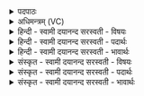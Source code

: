 <details><summary>पदपाठः</summary>

पर॑म्। मृत्यो॒ऽइति॒ मृत्यो॑। अनु॑। परा॑। इ॒हि॒। पन्था॑म्। यः। ते॒। अ॒न्यः। इत॑रः। दे॒व॒याना॒दिति॑ देव॒ऽयाना॑त्। चक्षु॑ष्मते। शृ॒ण्व॒ते। ते॒। ब्र॒वी॒मि॒। मा। नः॒। प्र॒जामिति॑ प्र॒ऽजाम्। री॒रि॒षः॒। री॒रि॒ष॒ऽइति॑ रिरिषः। मा। उ॒त। वी॒रान्। ७।
</details>

<details><summary>अधिमन्त्रम् (VC)</summary>

- विश्वेदेवा देवताः
- आदित्या देवा वा ऋषयः
- त्रिष्टुप्
- धैवतः
</details>

<details><summary>हिन्दी - स्वामी दयानन्द सरस्वती  - विषयः</summary>

फिर मनुष्यों को क्या करना चाहिये, इस विषय को अगले मन्त्र में कहा है ॥
</details>

<details><summary>हिन्दी - स्वामी दयानन्द सरस्वती  - पदार्थः</summary>

पदार्थान्वयभाषाः -  हे मनुष्य ! (या) जो (ते) तेरा (देवयानात्) जिस मार्ग से विद्वान् लोग चलते उससे (इतरः) भिन्न (अन्यः) और मार्ग है, उस (पन्थाम्) मार्ग को (मृत्यो) मृत्यु (परा, इहि) दूर जावे, जिस कारण तू (परम्) उत्तम देवमार्ग को (अनु) अनुकूलता से प्राप्त हो, उसी से (चक्षुष्मते) उत्तम नेत्रवाले (शृण्वते) सुनते हुए (ते) तेरे लिये (ब्रवीमि) उपदेश करता हूँ, जैसे मृत्यु (नः) हमारी प्रजा को न मारे और वीर पुरुषों को भी न मारे, वैसे तू (प्रजाम्) सन्तानादि को (मा, रीरिषः) मत मार वा विषयादि से नष्ट मत कर (उत) और (वीरान्) विद्या और शरीर के बल से युक्त वीर पुरुषों को (मा) मत नष्ट कर ॥७ ॥
</details>

<details><summary>हिन्दी - स्वामी दयानन्द सरस्वती  - भावार्थः</summary>

भावार्थभाषाः -  मनुष्यों को चाहिये कि जीवनपर्यन्त विद्वानों के मार्ग से चल के उत्तम अवस्था को प्राप्त हों और ब्रह्मचर्य के विना स्वयंवर विवाह करके कभी न्यून अवस्था की प्रजा सन्तानों को न उत्पन्न करें और न इन सन्तानों को ब्रह्मचर्य के अनुष्ठान से अलग रक्खें ॥७ ॥
</details>

<details><summary>संस्कृत - स्वामी दयानन्द सरस्वती  - विषयः</summary>

पुनर्मनुष्यैः किं कर्त्तव्यमित्याह ॥
</details>

<details><summary>संस्कृत - स्वामी दयानन्द सरस्वती  - पदार्थः</summary>

पदार्थान्वयभाषाः -  हे मनुष्य ! यस्ते देवयानादितरोऽन्यो मार्गोऽस्ति, तं पन्थां मृत्यो परेहि मृत्युः परैतु, यतस्त्वं परं देवयानमन्विहि। अत एव चक्षुष्मते शृण्वतेऽहं ते ब्रव्रीमि, यथा मृत्युर्नः प्रजां न हिंस्यादुतापि वीरान्न हन्यात्, तथा त्वं प्रजां मा रीरिष उतापि वीरान् मा रीरिषः ॥७ ॥
</details>

<details><summary>संस्कृत - स्वामी दयानन्द सरस्वती  - भावार्थः</summary>

भावार्थभाषाः -  मनुष्यैर्यावज्जीवनं तावद्विद्वन्मार्गेण गत्वा परमायुर्लब्धव्यम्। कदाचिद् विना ब्रह्मचर्येण स्वयंवरं कृत्वाऽल्पायुषीः प्रजा नोत्पादनीया, न चैतासां ब्रह्मचर्यानुष्ठानेन वियोगः कर्त्तव्यः ॥७ ॥
</details>